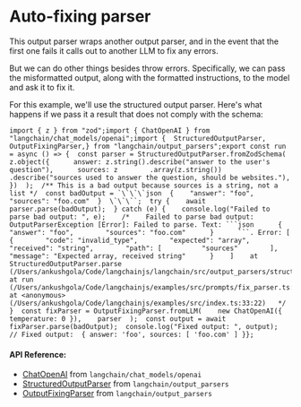 Auto-fixing parser
==================

This output parser wraps another output parser, and in the event that the first one fails it calls out to another LLM to fix any errors.

But we can do other things besides throw errors. Specifically, we can pass the misformatted output, along with the formatted instructions, to the model and ask it to fix it.

For this example, we'll use the structured output parser. Here's what happens if we pass it a result that does not comply with the schema:

    import { z } from "zod";import { ChatOpenAI } from "langchain/chat_models/openai";import {  StructuredOutputParser,  OutputFixingParser,} from "langchain/output_parsers";export const run = async () => {  const parser = StructuredOutputParser.fromZodSchema(    z.object({      answer: z.string().describe("answer to the user's question"),      sources: z        .array(z.string())        .describe("sources used to answer the question, should be websites."),    })  );  /** This is a bad output because sources is a string, not a list */  const badOutput = `\`\`\`json  {    "answer": "foo",    "sources": "foo.com"  }  \`\`\``;  try {    await parser.parse(badOutput);  } catch (e) {    console.log("Failed to parse bad output: ", e);    /*    Failed to parse bad output:  OutputParserException [Error]: Failed to parse. Text: ```json      {        "answer": "foo",        "sources": "foo.com"      }      ```. Error: [      {        "code": "invalid_type",        "expected": "array",        "received": "string",        "path": [          "sources"        ],        "message": "Expected array, received string"      }    ]    at StructuredOutputParser.parse (/Users/ankushgola/Code/langchainjs/langchain/src/output_parsers/structured.ts:71:13)    at run (/Users/ankushgola/Code/langchainjs/examples/src/prompts/fix_parser.ts:25:18)    at <anonymous> (/Users/ankushgola/Code/langchainjs/examples/src/index.ts:33:22)   */  }  const fixParser = OutputFixingParser.fromLLM(    new ChatOpenAI({ temperature: 0 }),    parser  );  const output = await fixParser.parse(badOutput);  console.log("Fixed output: ", output);  // Fixed output:  { answer: 'foo', sources: [ 'foo.com' ] }};

#### API Reference:

*   [ChatOpenAI](/docs/api/chat_models_openai/classes/ChatOpenAI) from `langchain/chat_models/openai`
*   [StructuredOutputParser](/docs/api/output_parsers/classes/StructuredOutputParser) from `langchain/output_parsers`
*   [OutputFixingParser](/docs/api/output_parsers/classes/OutputFixingParser) from `langchain/output_parsers`